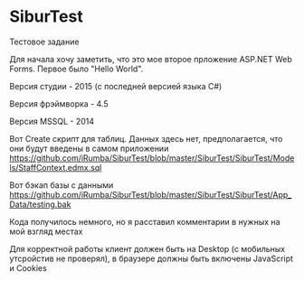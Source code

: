 # SiburTest

Тестовое задание

Для начала хочу заметить, что это мое второе прложение ASP.NET Web Forms. Первое было "Hello World".

Версия студии - 2015 (с последней версией языка C#)

Версия фрэймворка - 4.5

Версия MSSQL - 2014


Вот Create скрипт для таблиц. Данных здесь нет, предполагается, что они будут введены в самом приложении
https://github.com/iRumba/SiburTest/blob/master/SiburTest/SiburTest/Models/StaffContext.edmx.sql

Вот бэкап базы с данными
https://github.com/iRumba/SiburTest/blob/master/SiburTest/SiburTest/App_Data/testing.bak

Кода получилось немного, но я расставил комментарии в нужных на мой взгляд местах

Для корректной работы клиент должен быть на Desktop (с мобильных утсройстив не проверял), в браузере должны быть включены JavaScript и Cookies

